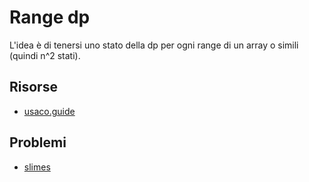 # Range dp
L'idea è di tenersi uno stato della dp per ogni range di un array o simili (quindi n^2 stati).   
## Risorse
- [usaco.guide](https://usaco.guide/gold/dp-ranges)
## Problemi
- [slimes](https://atcoder.jp/contests/dp/tasks/dp_n)